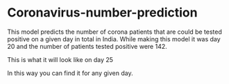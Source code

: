 # Coronavirus-number-prediction
This model predicts the number of corona patients that are could be tested positive on a given day in total in India. While making this model it was day 20 and the number of patients tested positive were 142.

This is what it will look like on day 25

In this way you can find it for any given day.
